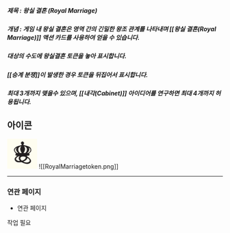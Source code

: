 ##### 제목 : 왕실 결혼 (Royal Marriage)
##### 개념 : 게임 내 왕실 결혼은 영역 간의 긴밀한 왕조 관계를 나타내며 [[왕실 결혼(Royal Marriage)]] 액션 카드를 사용하여 얻을 수 있습니다. 
##### 대상의 수도에 왕실결혼 토큰을 놓아 표시합니다.
##### [[승계 분쟁]]이 발생한 경우 토큰을 뒤집어서 표시합니다.
##### 최대 3개까지 맺을수 있으며, [[내각(Cabinet)]] 아이디어를 연구하면 최대 4개까지 허용됩니다.

## 아이콘
<img src="\Assets\RoyalMarriagetoken.png"/>
![[RoyalMarriagetoken.png]]

--- 

### 연관 페이지
- 연관 페이지

작업 필요
